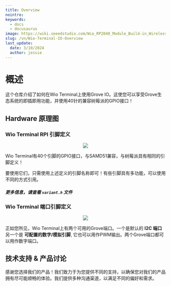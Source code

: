 ```yaml
---
title: Overview
nointro:
keywords:
  - docs
  - docusaurus
image: https://wiki.seeedstudio.com/Wio_RP2040_Module_Build-in_Wireless_2.4G/
slug: /vn/Wio-Terminal-IO-Overview
last_update:
  date: 3/10/2024
  author: jessie
---
```


# 概述

这个仓库介绍了如何在Wio Terminal上使用Grove IO。这使您可以享受Grove生态系统的即插即用功能，并使用40针的兼容树莓派的GPIO接口！

## Hardware 原理图

### Wio Terminal RPI 引脚定义

<div align="center"><img src="https://files.seeedstudio.com/wiki/Wio-Terminal/img/WioT-Pinout.jpg" /></div>

Wio Terminal有40个引脚的GPIO接口，与SAMD51兼容，与树莓派具有相同的引脚定义！

要使用它们，只需使用上述定义的引脚名称即可！有些引脚具有多功能，可以使用不同的方式引用。

#### *更多信息，请查看 `variant.h` 文件*

### Wio Terminal 端口引脚定义

<div align="center"><img width={400} src="https://files.seeedstudio.com/wiki/Wio-Terminal/img/Xnip2020-03-03_12-28-29.jpg" /></div>

正如您所见，Wio Terminal上有两个可用的Grove端口。一个是默认的 **I2C 端口** 另一个是 **可配置的数字/模拟引脚**, 它也可以用作PWM输出。两个Grove端口都可以用作数字端口。

## 技术支持 & 产品讨论

感谢您选择我们的产品！我们致力于为您提供不同的支持，以确保您对我们的产品拥有尽可能顺畅的体验。我们提供多种沟通渠道，以满足不同的偏好和需求。

<div class="button_tech_support_container">
<a href="https://forum.seeedstudio.com/" class="button_forum"></a> 
<a href="https://www.seeedstudio.com/contacts" class="button_email"></a>
</div>

<div class="button_tech_support_container">
<a href="https://discord.gg/eWkprNDMU7" class="button_discord"></a> 
<a href="https://github.com/Seeed-Studio/wiki-documents/discussions/69" class="button_discussion"></a>
</div>
